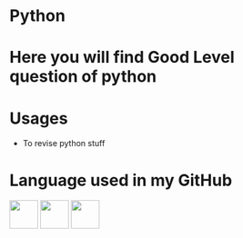 # Python
# Here you will find Good Level question of python 

# Usages
- To revise python stuff
# Language used in my GitHub
<img src="https://upload.wikimedia.org/wikipedia/commons/6/61/HTML5_logo_and_wordmark.svg" width="50" height="50">
<img src="https://upload.wikimedia.org/wikipedia/commons/1/18/ISO_C%2B%2B_Logo.svg" width="50" height="50">
<img src="https://upload.wikimedia.org/wikipedia/commons/c/c3/Python-logo-notext.svg" width="50" height="50">
